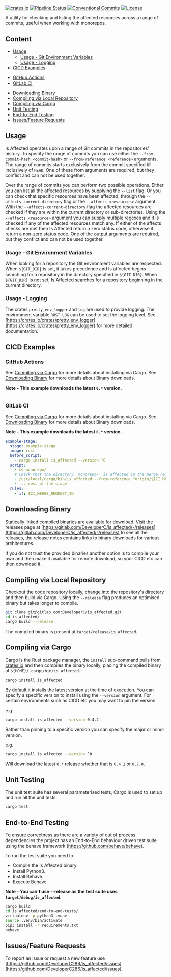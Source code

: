 [![crates.io](https://img.shields.io/crates/v/is_affected)](https://crates.io/crates/is_affected)
[![Pipeline Status](https://gitlab.com/DeveloperC/is_affected/badges/main/pipeline.svg)](https://gitlab.com/DeveloperC/is_affected/-/pipelines)
[![Conventional Commits](https://img.shields.io/badge/Conventional%20Commits-1.0.0-yellow.svg)](https://conventionalcommits.org)
[![License](https://img.shields.io/badge/License-AGPLv3-blue.svg)](https://www.gnu.org/licenses/agpl-3.0)


A utility for checking and listing the affected resources across a range of commits, useful when working with monorepos.


## Content
 * [Usage](#usage)
   + [Usage - Git Environment Variables](#usage-git-environment-variables)
   + [Usage - Logging](#usage-logging)
 * [CICD Examples](#cicd-examples)
  + [GitHub Actions](#github-actions)
  + [GitLab CI](#gitlab-ci)
 * [Downloading Binary](#downloading-binary)
 * [Compiling via Local Repository](#compiling-via-local-repository)
 * [Compiling via Cargo](#compiling-via-cargo)
 * [Unit Testing](#unit-testing)
 * [End-to-End Testing](#end-to-end-testing)
 * [Issues/Feature Requests](#issuesfeature-requests)


## Usage
Is Affected operates upon a range of Git commits in the repositories' history.
To specify the range of commits you can use either the `--from-commit-hash <commit-hash>` or `--from-reference <reference>` arguments.
The range of commits starts exclusively from the commit specified till inclusively of `HEAD`.
One of these from arguments are required, but they conflict and can not be used together.

Over the range of commits you can perform two possible operations.
Either you can list all the affected resources by supplying the `--list` flag.
Or you can check that specific resources have been affected, through the `--affects-current-directory` flag or the `--affects <resources>` argument.
With the `--affects-current-directory` flag the affected resources are checked if they are within the current directory or sub-directories.
Using the `--affects <resource>` argument you can supply multiple regexes and it is checked if any of the affected resources match any.
If either of the affects checks are met then Is Affected return a zero status code, otherwise it return a non-zero status code.
One of the output arguments are required, but they conflict and can not be used together.


### Usage - Git Environment Variables
When looking for a repository the Git environment variables are respected.
When `${GIT_DIR}` is set, it takes precedence and Is affected begins searching for a repository in the directory specified in `${GIT_DIR}`.
When `${GIT_DIR}` is not set, Is Affected searches for a repository beginning in the current directory.


### Usage - Logging
The crates `pretty_env_logger` and `log` are used to provide logging.
The environment variable `RUST_LOG` can be used to set the logging level.
See [https://crates.io/crates/pretty_env_logger](https://crates.io/crates/pretty_env_logger) for more detailed documentation.


## CICD Examples
### GitHub Actions
See [Compiling via Cargo](#compiling-via-cargo) for more details about installing via Cargo.
See [Downloading Binary](#downloading-binary) for more details about Binary downloads.

__Note - This example downloads the latest `0.*` version.__

```yaml

```


### GitLab CI
See [Compiling via Cargo](#compiling-via-cargo) for more details about installing via Cargo.
See [Downloading Binary](#downloading-binary) for more details about Binary downloads.

__Note - This example downloads the latest `0.*` version.__

```yaml
example-stage:
  stage: example-stage
  image: rust
  before_script:
    - cargo install is_affected --version ^0
  script:
    - cd monorepo/
    # Check that the directory 'monorepo/' is affected in the merge request or else skip the stage.
    - /usr/local/cargo/bin/is_affected --from-reference "origin/${CI_MERGE_REQUEST_TARGET_BRANCH_NAME}" --affects-current-directory || exit 0
    - ... rest of the stage
  rules:
    - if: $CI_MERGE_REQUEST_ID
```


## Downloading Binary
Statically linked compiled binaries are available for download.
Visit the releases page at [https://gitlab.com/DeveloperC/is_affected/-/releases](https://gitlab.com/DeveloperC/is_affected/-/releases) to see all the releases, the release notes contains links to binary downloads for various architectures.

If you do not trust the provided binaries another option is to compile your own and then make it available for remote download, so your CICD etc can then download it.


## Compiling via Local Repository
Checkout the code repository locally, change into the repository's directory and then build via Cargo.
Using the `--release` flag produces an optimised binary but takes longer to compile.

```sh
git clone git@gitlab.com:DeveloperC/is_affected.git
cd is_affected/
cargo build --release
```

The compiled binary is present at `target/release/is_affected`.


## Compiling via Cargo
Cargo is the Rust package manager, the `install` sub-command pulls from [crates.io](https://crates.io/crates/is_affected) and then compiles the binary locally, placing the compiled binary at `${HOME}/.cargo/bin/is_affected`.

```sh
cargo install is_affected
```

By default it installs the latest version at the time of execution.
You can specify a specific version to install using the `--version` argument.
For certain environments such as CICD etc you may want to pin the version.

e.g.

```sh
cargo install is_affected --version 0.4.2
```

Rather than pinning to a specific version you can specify the major or minor version.

e.g.

```sh
cargo install is_affected --version ^0
```

Will download the latest `0.*` release whether that is `0.4.2` or `0.7.0`.


## Unit Testing
The unit test suite has several parameterised tests, Cargo is used to set up and run all the unit tests.

```sh
cargo test
```

## End-to-End Testing
To ensure correctness as there are a variety of out of process dependencies the project has an End-to-End behaviour driven test suite using the behave framework (https://github.com/behave/behave).

To run the test suite you need to
 - Compile the Is Affected binary.
 - Install Python3.
 - Install Behave.
 - Execute Behave.

__Note - You can't use --release as the test suite uses `target/debug/is_affected`.__

```sh
cargo build
cd is_affected/end-to-end-tests/
virtualenv -p python3 .venv
source .venv/bin/activate
pip3 install -r requirements.txt
behave
```


## Issues/Feature Requests
To report an issue or request a new feature use [https://github.com/DeveloperC286/is_affected/issues](https://github.com/DeveloperC286/is_affected/issues).
